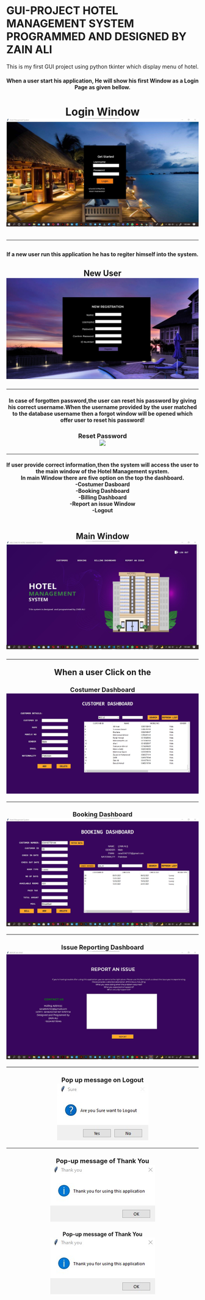 # GUI-PROJECT HOTEL MANAGEMENT SYSTEM PROGRAMMED AND DESIGNED BY ZAIN ALI
This is my first GUI project using python tkinter which display menu of hotel.
<h4 align="center">When a user start his application, He will show his first Window as a Login Page as given bellow.<br>
<h1 align="center">Login Window<br><img src="login_win.jpg">
<hr>
<h4 align="center">If a new user run this application he has to regiter himself into the system.<br>
<h2 align="center">New User<br><img src="reg_wind.jpg">
<hr>
<h4 align="center">In case of forgotten password,the user can reset his password by giving his correct username.When the username provided by the user matched to the database username then a forgot window will be opened which offer user to reset his password!<br>
<h3 align="center">Reset Password<br><img src="forgot_pass.jpg">
<hr>
<h4 align="center">If user provide correct information,then the system will access the user to the main window of the Hotel Management system.<br>
In main Window there are five option on the top the dashboard.
<br>
-Costumer Dasboard
<br>
-Booking Dashboard
<br>
-Billing Dashboard
<br>
-Report an issue Window
<br>
-Logout<br>
<br>
<h2 align="center">Main Window<br><img src="main_win.jpg">
<hr>
When a user Click on the 
<h3 align="center">Costumer Dashboard<br><img src="cust_win.jpg">
<hr>
<h3 align="center">Booking Dashboard<br><img src="booking_win.jpg">
<hr>
<h3 align="center">Issue Reporting Dashboard<br><img src="report_win.jpg">
<hr>
<h3 align="center">Pop up message on Logout<br><img src="logout_msg.jpg">
<hr>
<h3 align="center">Pop-up message of Thank You<br><img src="thansk_msg.jpg">
<h4 align="center">Pop-up message of Thank You<br><img src="thansk_msg.jpg">
